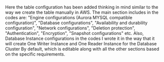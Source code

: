 Here the table configuration has been added thinking in mind similar to the way we create the table manually in AWS.
The main section includes in the codes are: "Engine configurations (Aurora MYSQL compatible configuration)", "Database configurations", "Availability and durability configuration", "Network configurations", "Deletion protection", "Authentication", "Encryption", "Snapshot configurations" etc.
Also, Database Instance configurations in the codes I wrote it in the way that it will create One Writer Instance and One Reader Instance for the Database Cluster By default, which is editable along with all the other sections based on the specific requirements.
